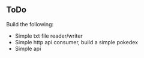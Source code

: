 ## ToDo

Build the following:
- Simple txt file reader/writer
- Simple http api consumer, build a simple pokedex
- Simple api